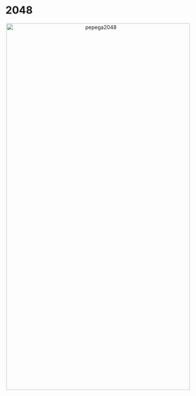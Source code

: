 # 2048 

<p align="center">
  <img src="https://github.com/xholy6/vkinterntask2048/assets/114953475/e90c20c8-37e6-4604-b396-359d846d0046" alt="pepega2048" width="500" height="1000">
</p>
